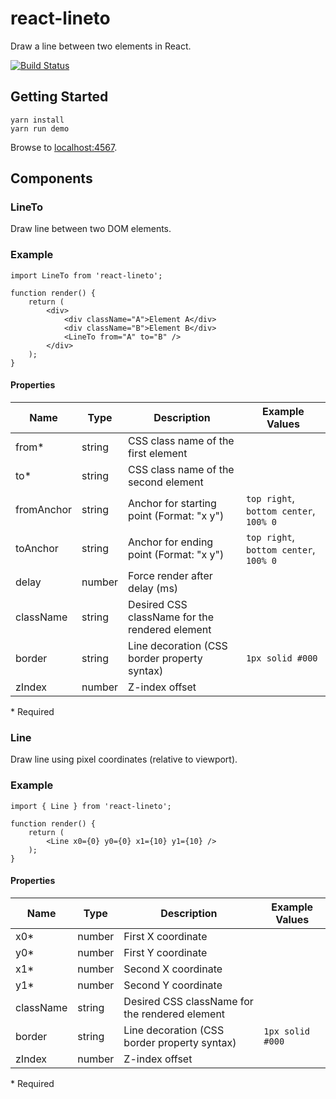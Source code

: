 # react-lineto

Draw a line between two elements in React.

[![Build Status](https://travis-ci.org/kdeloach/react-lineto.svg?branch=master)](https://travis-ci.org/kdeloach/react-lineto)

## Getting Started

```
yarn install
yarn run demo
```

Browse to [localhost:4567](http://localhost:4567).

## Components

### LineTo

Draw line between two DOM elements.

### Example

```
import LineTo from 'react-lineto';

function render() {
    return (
        <div>
            <div className="A">Element A</div>
            <div className="B">Element B</div>
            <LineTo from="A" to="B" />
        </div>
    );
}
```

#### Properties

| Name       | Type   | Description                                    | Example Values
| ---------- | ------ | ---------------------------------------------- | --------------
| from\*     | string | CSS class name of the first element            |
| to\*       | string | CSS class name of the second element           |
| fromAnchor | string | Anchor for starting point (Format: "x y")      | `top right`, `bottom center`, `100% 0`
| toAnchor   | string | Anchor for ending point (Format: "x y")        | `top right`, `bottom center`, `100% 0`
| delay      | number | Force render after delay (ms)                  |
| className  | string | Desired CSS className for the rendered element |
| border     | string | Line decoration (CSS border property syntax)   | `1px solid #000`
| zIndex     | number | Z-index offset                                 |

\* Required

### Line

Draw line using pixel coordinates (relative to viewport).

### Example

```
import { Line } from 'react-lineto';

function render() {
    return (
        <Line x0={0} y0={0} x1={10} y1={10} />
    );
}
```

#### Properties

| Name       | Type   | Description                                    | Example Values
| ---------- | ------ | ---------------------------------------------- | --------------
| x0\*       | number | First X coordinate                             |
| y0\*       | number | First Y coordinate                             |
| x1\*       | number | Second X coordinate                            |
| y1\*       | number | Second Y coordinate                            |
| className  | string | Desired CSS className for the rendered element |
| border     | string | Line decoration (CSS border property syntax)   | `1px solid #000`
| zIndex     | number | Z-index offset                                 |

\* Required
